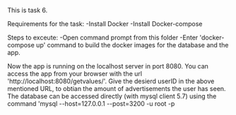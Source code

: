 This is task 6.

Requirements for the task:
-Install Docker
-Install Docker-compose

Steps to exceute:
-Open command prompt from this folder
-Enter 'docker-compose up' command to build the docker images for the database and the app. 

Now the app is running on the localhost server in port 8080. You can access the app from your browser with the url 'http://localhost:8080/getvalues/<userId>'. 
Give the desierd userID in the above mentioned URL, to obtian the amount of advertisements the user has seen.
The database can be accessed directly (with mysql client 5.7) using the command 'mysql --host=127.0.0.1 --post=3200 -u root -p
